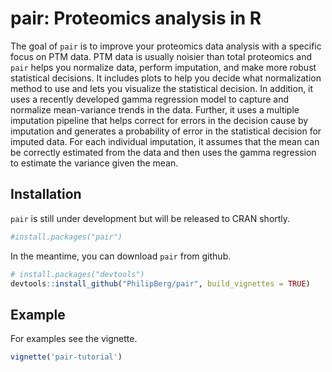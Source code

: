 
<!-- README.md is generated from README.Rmd. Please edit that file -->

# pair: Proteomics analysis in R

<!-- badges: start -->
<!-- badges: end -->

The goal of `pair` is to improve your proteomics data analysis with a
specific focus on PTM data. PTM data is usually noisier than total
proteomics and `pair` helps you normalize data, perform imputation, and
make more robust statistical decisions. It includes plots to help you
decide what normalization method to use and lets you visualize the
statistical decision. In addition, it uses a recently developed gamma
regression model to capture and normalize mean-variance trends in the
data. Further, it uses a multiple imputation pipeline that helps correct
for errors in the decision cause by imputation and generates a
probability of error in the statistical decision for imputed data. For
each individual imputation, it assumes that the mean can be correctly
estimated from the data and then uses the gamma regression to estimate
the variance given the mean.

## Installation

`pair` is still under development but will be released to CRAN shortly.

``` r
#install.packages("pair")
```

In the meantime, you can download `pair` from github.

``` r
# install.packages("devtools")
devtools::install_github("PhilipBerg/pair", build_vignettes = TRUE)
```

## Example

For examples see the vignette.

``` r
vignette('pair-tutorial')
```
